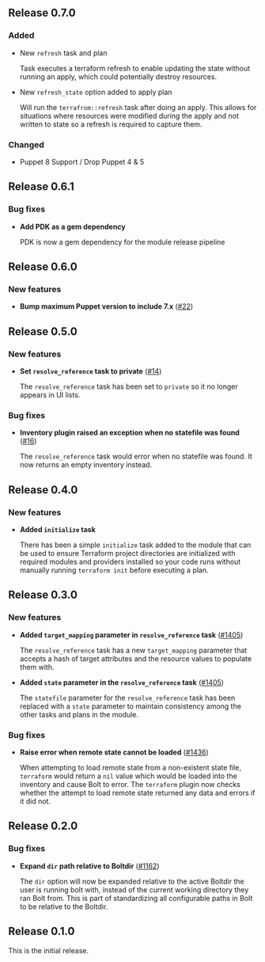 ## Release 0.7.0

### Added

* New `refresh` task and plan

  Task executes a terraform refresh to enable updating the state without running an apply, which could potentially destroy resources.

* New `refresh_state` option added to apply plan

  Will run the `terrafrom::refresh` task after doing an apply. This allows for situations where resources were modified during the apply and not written to state so a refresh is required to capture them.

### Changed

* Puppet 8 Support / Drop Puppet 4 & 5

## Release 0.6.1

### Bug fixes

* **Add PDK as a gem dependency**

  PDK is now a gem dependency for the module release pipeline

## Release 0.6.0

### New features

* **Bump maximum Puppet version to include 7.x** ([#22](https://github.com/puppetlabs/puppetlabs-terraform/pull/22))

## Release 0.5.0

### New features

* **Set `resolve_reference` task to private** ([#14](https://github.com/puppetlabs/puppetlabs-terraform/pulls/14))

    The `resolve_reference` task has been set to `private` so it no longer appears in UI lists.

### Bug fixes

* **Inventory plugin raised an exception when no statefile was found** ([#16](https://github.com/puppetlabs/puppetlabs-terraform/pulls/16))

  The `resolve_reference` task would error when no statefile was found. It now returns an empty inventory
  instead.

## Release 0.4.0

### New features

* **Added `initialize` task**

  There has been a simple `initialize` task added to the module that can be used to ensure Terraform project directories are initialized with required modules and providers installed so your code runs without manually running `terraform init` before executing a plan.

## Release 0.3.0

### New features

* **Added `target_mapping` parameter in `resolve_reference` task** ([#1405](https://github.com/puppetlabs/bolt/issues/1405))

  The `resolve_reference` task has a new `target_mapping` parameter that accepts a hash of target attributes and the resource values to populate them with.

* **Added `state` parameter in the `resolve_reference` task** ([#1405](https://github.com/puppetlabs/bolt/issues/1405))

  The `statefile` parameter for the `resolve_reference` task has been replaced with a `state` parameter to maintain consistency among the other tasks and plans in the module.

### Bug fixes

* **Raise error when remote state cannot be loaded** ([#1436](https://github.com/puppetlabs/bolt/issues/1436))

  When attempting to load remote state from a non-existent state file, `terraform` would return a `nil` value which would be loaded into the inventory and cause Bolt to error. The `terraform` plugin now checks whether the attempt to load remote state returned any data and errors if it did not.

## Release 0.2.0

### Bug fixes

* **Expand `dir` path relative to Boltdir** ([#1162](https://github.com/puppetlabs/bolt/issues/1162))

  The `dir` option will now be expanded relative to the active Boltdir the user is running bolt with, instead of the current working directory they ran Bolt from. This is part of standardizing all configurable paths in Bolt to be relative to the Boltdir.

## Release 0.1.0

This is the initial release.
